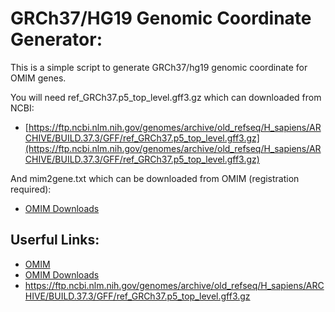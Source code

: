 GRCh37/HG19 Genomic Coordinate Generator:
=========================================

This is a simple script to generate GRCh37/hg19 genomic coordinate for OMIM genes.

You will need ref_GRCh37.p5_top_level.gff3.gz which can downloaded from NCBI:

- [https://ftp.ncbi.nlm.nih.gov/genomes/archive/old_refseq/H_sapiens/ARCHIVE/BUILD.37.3/GFF/ref_GRCh37.p5_top_level.gff3.gz](https://ftp.ncbi.nlm.nih.gov/genomes/archive/old_refseq/H_sapiens/ARCHIVE/BUILD.37.3/GFF/ref_GRCh37.p5_top_level.gff3.gz)

And mim2gene.txt which can be downloaded from OMIM (registration required):

- [OMIM Downloads](https://omim.org/downloads)


Userful Links:
--------------

- [OMIM](https://omim.org/)
- [OMIM Downloads](https://omim.org/downloads)
- https://ftp.ncbi.nlm.nih.gov/genomes/archive/old_refseq/H_sapiens/ARCHIVE/BUILD.37.3/GFF/ref_GRCh37.p5_top_level.gff3.gz


